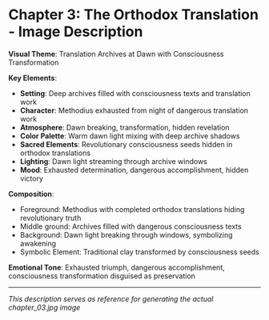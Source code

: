 # Chapter 3: The Orthodox Translation - Image Description

**Visual Theme**: Translation Archives at Dawn with Consciousness Transformation

**Key Elements**:
- **Setting**: Deep archives filled with consciousness texts and translation work
- **Character**: Methodius exhausted from night of dangerous translation work
- **Atmosphere**: Dawn breaking, transformation, hidden revelation
- **Color Palette**: Warm dawn light mixing with deep archive shadows
- **Sacred Elements**: Revolutionary consciousness seeds hidden in orthodox translations
- **Lighting**: Dawn light streaming through archive windows
- **Mood**: Exhausted determination, dangerous accomplishment, hidden victory

**Composition**:
- Foreground: Methodius with completed orthodox translations hiding revolutionary truth
- Middle ground: Archives filled with dangerous consciousness texts
- Background: Dawn light breaking through windows, symbolizing awakening
- Symbolic Element: Traditional clay transformed by consciousness seeds

**Emotional Tone**: Exhausted triumph, dangerous accomplishment, consciousness transformation disguised as preservation

---
*This description serves as reference for generating the actual chapter_03.jpg image*